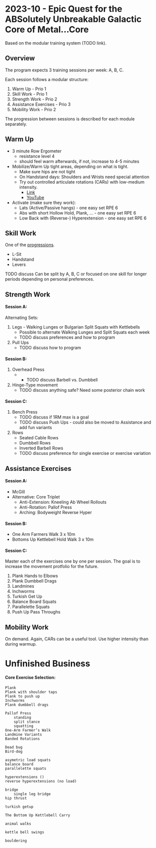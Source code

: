# 2023-10 - Epic Quest for the ABSolutely Unbreakable Galactic Core of Metal...Core
Based on the modular training system (TODO link).

## Overview
The program expects 3 training sessions per week: A, B, C.

Each session follows a modular structure:
1. Warm Up - Prio 1
2. Skill Work - Prio 1
3. Strength Work - Prio 2
4. Assistance Exercises - Prio 3
5. Mobility Work - Prio 2

The progression between sessions is described for each module separately.

## Warm Up
- 3 minute Row Ergometer
    - resistance level 4
    - should feel warm afterwards, if not, increase to 4-5 minutes
- Mobilize/Warm Up tight areas, depending on what is tight.
    - Make sure hips are not tight
    - On Handstand days: Shoulders and Wrists need special attention
    - Try out controlled articulate rotations (CARs) with low-medium intensity.
        - [Link](https://www.physioinq.com.au/blog/controlled-articular-rotations)
        - [YouTube](https://www.youtube.com/watch?v=LGUhVelktk4)
- Activate (make sure they work):
    - Lats (Active/Passive hangs) - one easy set RPE 6
    - Abs with short Hollow Hold, Plank, ... - one easy set RPE 6
    - Low Back with (Reverse-) Hyperextension - one easy set RPE 6

## Skill Work
One of the [progressions](progressions.md).
- L-Sit
- Handstand
- Levers

TODO discuss Can be split by A, B, C or focused on one skill for longer periods depending on personal preferences.

## Strength Work
#### Session A:
Alternating Sets:
1. Legs - Walking Lunges or Bulgarian Split Squats with Kettlebells
    - Possible to alternate Walking Lunges and Split Squats each week
    - TODO discuss preferences and how to program
2. Pull Ups 
     - TODO discuss how to program

#### Session B:
1. Overhead Press
    -  - TODO discuss Barbell vs. Dumbbell
2. Hinge-Type movement
    - TODO discuss anything safe? Need some posterior chain work

#### Session C:
1. Bench Press
    - TODO discuss if 1RM max is a goal
    - TODO discuss Push Ups - could also be moved to Assistance and add fun variants
2. Rows
    - Seated Cable Rows
    - Dumbbell Rows
    - Inverted Barbell Rows
    - TODO discuss preference for single exercise or exercise variation

## Assistance Exercises
#### Session A:
- McGill 
- Alternative: Core Triplet
    - Anti-Extension: Kneeling Ab Wheel Rollouts
    - Anti-Rotation: Pallof Press
    - Arching: Bodyweight Reverse Hyper

#### Session B:
- One Arm Farmers Walk 3 x 10m
- Bottoms Up Kettlebell Hold Walk 3 x 10m

#### Session C:
Master each of the exercises one by one per session.
The goal is to increase the movement protfolio for the future.
1. Plank Hands to Elbows
2. Plank Dumbbell Drags
3. Landmines
4. Inchworms
5. Turkish Get Up
6. Balance Board Squats
7. Parallelette Squats
8. Push Up Pass Throughs

## Mobility Work
On demand. Again, CARs can be a useful tool. Use higher intensity than during warmup.

# Unfinished Business
#### Core Exercise Selection:
    Plank
    Plank with shoulder taps
    Plank to push up
    Inchworms
    Plank dumbbell drags

    Pallof Press
        standing
        split stance
        squatting
    One-Arm Farmer’s Walk
    Landmine Variants
    Banded Rotations

    Dead bug
    Bird-dog

    asymetric load squats
    balance board
    parallelette squats

    hyperextensions ()
    reverse hyperextensions (no load)

    bridge
        single leg bridge
    hip thrust

    turkish getup

    The Bottom Up Kettlebell Carry

    animal walks

    kettle bell swings

    bouldering
